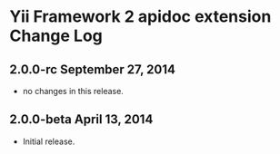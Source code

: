 Yii Framework 2 apidoc extension Change Log
===========================================

2.0.0-rc September 27, 2014
---------------------------

- no changes in this release.


2.0.0-beta April 13, 2014
-------------------------

- Initial release.
